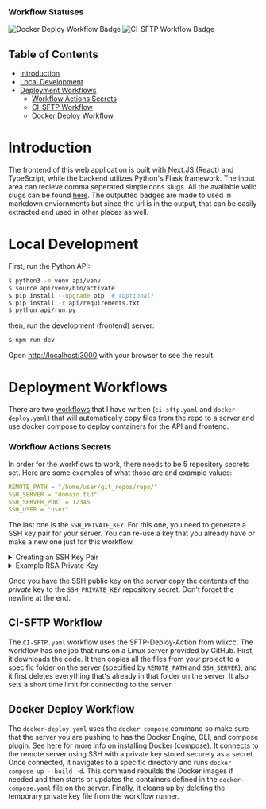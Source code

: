 ### Workflow Statuses

![Docker Deploy Workflow Badge](https://github.com/Jukelyn/badge-maker/actions/workflows/docker-deploy.yaml/badge.svg)
![CI-SFTP Workflow Badge](https://github.com/Jukelyn/badge-maker/actions/workflows/ci-sftp.yaml/badge.svg)

## Table of Contents

- [Introduction](#introduction)
- [Local Development](#local-development)
- [Deployment Workflows](#deployment-workflows)
  - [Workflow Actions Secrets](#workflow-actions-secrets)
  - [CI-SFTP Workflow](#ci-sftp-workflow)
  - [Docker Deploy Workflow](#docker-deploy-workflow)

# Introduction
The frontend of this web application is built with Next.JS (React) and TypeScript, while the backend utilizes Python's Flask framework. The input area can recieve comma seperated simpleicons slugs. All the available valid slugs can be found [here](https://badge-maker-api.jukelyn.com/available_icons). The outputted badges are made to used in markdown enviornments but since the url is in the output, that can be easily extracted and used in other places as well.

# Local Development

First, run the Python API:

```bash
$ python3 -m venv api/venv
$ source api/venv/bin/activate
$ pip install --upgrade pip  # (optional)
$ pip install -r api/requirements.txt
$ python api/run.py
```

then, run the development (frontend) server:

```bash
$ npm run dev
```

Open [http://localhost:3000](http://localhost:3000) with your browser to see the result.

# Deployment Workflows

There are two [workflows](https://docs.github.com/en/actions/writing-workflows/about-workflows) that I have written (`ci-sftp.yaml` and `docker-deploy.yaml`) that will automatically copy files from the repo to a server and use docker compose to deploy containers for the API and frontend.

### Workflow Actions Secrets
In order for the workflows to work, there needs to be 5 repository secrets set. Here are some examples of what those are and example values:

```yaml
REMOTE_PATH = "/home/user/git_repos/repo/"
SSH_SERVER = "domain.tld"
SSH_SERVER_PORT = 12345
SSH_USER = "user"
```

The last one is the `SSH_PRIVATE_KEY`. For this one, you need to generate a SSH key pair for your server. You can re-use a key that you already have or make a new one just for this workflow. 

<details><summary>Creating an SSH Key Pair</summary>
Here's how you would create a SSH key pair:

```bash
$ ssh-keygen -t rsa -b 4096 -f ~/.ssh/example  # On your local machine
$ ssh-copy-id -i ~/.ssh/example [USER]@[SERVER IP OR DOMAIN]  # Copies the key to the server
```

</details>

<details><summary>Example RSA Private Key</summary>

```bash
-----BEGIN RSA PRIVATE KEY-----
MIIBOwIBAAJBAMxovdzKkOsXrIs69c1SaaEM0aFlQjBf8MFwEYoyKAnzYstjUH+j
wiTCQynKG5HUzwMISeRiocDoAzA19wFsgj0CAwEAAQJAFQiOHjhl3cW2MS7O+OK1
uycOMcpb8OMJFg6JxNZREmeJfoK5SoOQtRr7m1IDhdwJZKk+tQUCSFnzzJMjtfgF
jQIhAPGr90xleWdHSwZpA21wudnRfqQwkkBPKNBIyG9O4wYPAiEA2Ic2kt3WXOo1
EZEMKx2+UnBDjmjGWOojqii/1R9IHvMCIQCyxeNKQEZuf+6f7075xkm1N6PXEZce
u3AVo8GhlVmbQQIhALOFZ3nc8x2WEOm/mJcm0eUHrvsjY0/U0D0EDAhnJySBAiBb
zqzMjrgHcYIto69BD1iD+aASfhGM4PdXD5lxrM/G8A==
-----END RSA PRIVATE KEY-----
(leave newline here)
```

Read [this](https://jukelyn.com/posts/ssh-keys/) for more info on SSH keys.

</details>

Once you have the SSH public key on the server copy the contents of the *private* key to the `SSH_PRIVATE_KEY` repository secret. Don't forget the newline at the end.

## CI-SFTP Workflow
The `CI-SFTP.yaml` workflow uses the SFTP-Deploy-Action from wlixcc. The workflow has one job that runs on a Linux server provided by GitHub. First, it downloads the code. It then copies all the files from your project to a specific folder on the server (specified by `REMOTE_PATH` and `SSH_SERVER`), and it first deletes everything that's already in that folder on the server. It also sets a short time limit for connecting to the server.

## Docker Deploy Workflow

The `docker-deploy.yaml` uses the `docker compose` command so make sure that the server you are pushing to has the Docker Engine, CLI, and compose plugin. See [here](https://docs.docker.com/compose/install/#scenario-two-install-the-docker-compose-plugin) for more info on installing Docker (compose). It connects to the remote server using SSH with a private key stored securely as a secret. Once connected, it navigates to a specific directory and runs `docker compose up --build -d`. This command rebuilds the Docker images if needed and then starts or updates the containers defined in the `docker-compose.yaml` file on the server. Finally, it cleans up by deleting the temporary private key file from the workflow runner.
